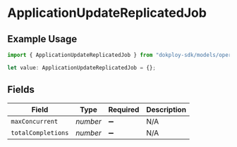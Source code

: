 # ApplicationUpdateReplicatedJob

## Example Usage

```typescript
import { ApplicationUpdateReplicatedJob } from "dokploy-sdk/models/operations";

let value: ApplicationUpdateReplicatedJob = {};
```

## Fields

| Field              | Type               | Required           | Description        |
| ------------------ | ------------------ | ------------------ | ------------------ |
| `maxConcurrent`    | *number*           | :heavy_minus_sign: | N/A                |
| `totalCompletions` | *number*           | :heavy_minus_sign: | N/A                |